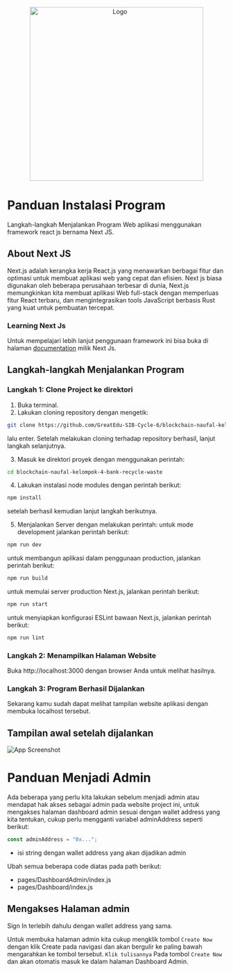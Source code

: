 <p align="center"><a href="https://github.com/GreatEdu-SIB-Cycle-6/blockchain-naufal-kelompok-4-bank-recycle-waste" target="_blank"><img src="https://github.com/GreatEdu-SIB-Cycle-6/blockchain-naufal-kelompok-4-bank-recycle-waste/blob/eefbf5c9944cc403074712d0130ffe94b766edfd/public/assets/logo.png" width="400" alt="Logo"></a></p>

# Panduan Instalasi Program

Langkah-langkah Menjalankan Program Web aplikasi menggunakan framework react js bernama Next JS.

## About Next JS

Next.js adalah kerangka kerja React.js yang menawarkan berbagai fitur dan optimasi untuk membuat aplikasi web yang cepat dan efisien. Next js biasa digunakan oleh beberapa perusahaan terbesar di dunia, Next.js memungkinkan kita membuat aplikasi Web full-stack dengan memperluas fitur React terbaru, dan mengintegrasikan tools JavaScript berbasis Rust yang kuat untuk pembuatan tercepat.

### Learning Next Js

Untuk mempelajari lebih lanjut penggunaan framework ini bisa buka di halaman [documentation](https://nextjs.org/docs) milik Next Js.

## Langkah-langkah Menjalankan Program

### Langkah 1: Clone Project ke direktori

1. Buka terminal.
2. Lakukan cloning repository dengan mengetik:

```sh
git clone https://github.com/GreatEdu-SIB-Cycle-6/blockchain-naufal-kelompok-4-bank-recycle-waste.git
```

lalu enter. Setelah melakukan cloning terhadap repository berhasil, lanjut langkah selanjutnya.

3. Masuk ke direktori proyek dengan menggunakan perintah:

```sh
cd blockchain-naufal-kelompok-4-bank-recycle-waste
```

4. Lakukan instalasi node modules dengan perintah berikut:

```sh
npm install
```

setelah berhasil kemudian lanjut langkah berikutnya.

5. Menjalankan Server dengan melakukan perintah:
   untuk mode development jalankan perintah berikut:

```sh
npm run dev
```

untuk membangun aplikasi dalam penggunaan production, jalankan perintah berikut:

```sh
npm run build
```

untuk memulai server production Next.js, jalankan perintah berikut:

```sh
npm run start
```

untuk menyiapkan konfigurasi ESLint bawaan Next.js, jalankan perintah berikut:

```sh
npm run lint
```

### Langkah 2: Menampilkan Halaman Website

Buka http://localhost:3000 dengan browser Anda untuk melihat hasilnya.

### Langkah 3: Program Berhasil Dijalankan

Sekarang kamu sudah dapat melihat tampilan website aplikasi dengan membuka localhost tersebut.

## Tampilan awal setelah dijalankan

![App Screenshot](https://github.com/GreatEdu-SIB-Cycle-6/blockchain-naufal-kelompok-4-bank-recycle-waste/blob/e467dcc678cdd11ea9c29d97e514faff00e97dba/public/assets/ss.png)

# Panduan Menjadi Admin

Ada beberapa yang perlu kita lakukan sebelum menjadi admin atau mendapat hak akses sebagai admin pada website project ini, untuk mengakses halaman dashboard admin sesuai dengan wallet address yang kita tentukan, cukup perlu mengganti variabel adminAddress seperti berikut:

```js
const adminAddress = "0x...";
```

- isi string dengan wallet address yang akan dijadikan admin

Ubah semua beberapa code diatas pada path berikut:

- pages/DashboardAdmin/index.js
- pages/Dashboard/index.js

## Mengakses Halaman admin

Sign In terlebih dahulu dengan wallet address yang sama.

Untuk membuka halaman admin kita cukup mengklik tombol `Create Now` dengan klik Create pada navigasi dan akan bergulir ke paling bawah mengarahkan ke tombol tersebut. `Klik tulisannya` Pada tombol `Create Now` dan akan otomatis masuk ke dalam halaman Dashboard Admin.
